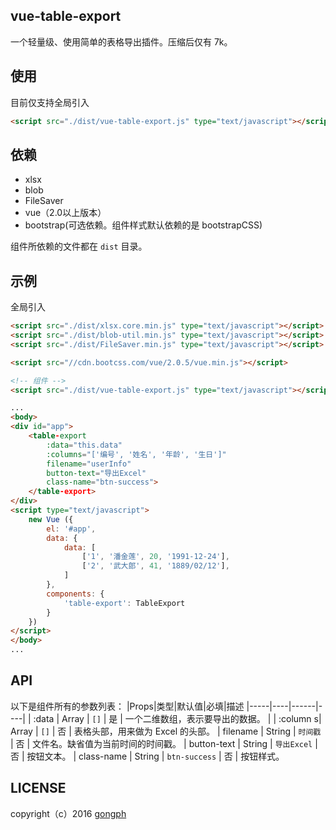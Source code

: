 ## vue-table-export
一个轻量级、使用简单的表格导出插件。压缩后仅有 7k。

## 使用
目前仅支持全局引入
```html
<script src="./dist/vue-table-export.js" type="text/javascript"></script>
```

## 依赖
- xlsx
- blob
- FileSaver
- vue（2.0以上版本）
- bootstrap(可选依赖。组件样式默认依赖的是 bootstrapCSS)

组件所依赖的文件都在 `dist` 目录。

## 示例
全局引入
```html
<script src="./dist/xlsx.core.min.js" type="text/javascript"></script>
<script src="./dist/blob-util.min.js" type="text/javascript"></script>
<script src="./dist/FileSaver.min.js" type="text/javascript"></script>

<script src="//cdn.bootcss.com/vue/2.0.5/vue.min.js"></script>

<!-- 组件 -->
<script src="./dist/vue-table-export.js" type="text/javascript"></script>
```

```html
...
<body>
<div id="app">
    <table-export 
        :data="this.data" 
        :columns="['编号', '姓名', '年龄', '生日']"
        filename="userInfo" 
        button-text="导出Excel" 
        class-name="btn-success">
    </table-export>
</div>
<script type="text/javascript">
    new Vue ({
        el: '#app',
        data: {
            data: [
                ['1', '潘金莲', 20, '1991-12-24'],
                ['2', '武大郎', 41, '1889/02/12'],
            ]
        },
        components: {
            'table-export': TableExport
        }
    }) 
</script>
</body>
...
```

## API
以下是组件所有的参数列表：
|Props|类型|默认值|必填|描述
|-----|----|------|----|
| :data | Array | `[]` | 是 | 一个二维数组，表示要导出的数据。 |
| :column s| Array | `[]` | 否 | 表格头部，用来做为 Excel 的头部。
| filename | String | `时间戳` | 否 | 文件名。缺省值为当前时间的时间戳。
| button-text | String | `导出Excel` | 否 | 按钮文本。
| class-name | String | `btn-success` | 否 | 按钮样式。

## LICENSE
copyright（c）2016 [gongph](https://github.com/gongph)